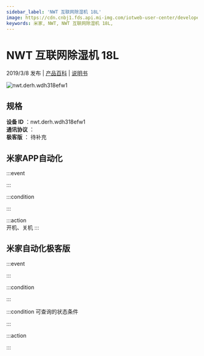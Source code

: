 ```yaml
---
sidebar_label: 'NWT 互联网除湿机 18L'
image: https://cdn.cnbj1.fds.api.mi-img.com/iotweb-user-center/developer_167904757845643wLk064.png?GalaxyAccessKeyId=AKVGLQWBOVIRQ3XLEW&Expires=9223372036854775807&Signature=FOqE9PO8c5vqpY73dRKY5Q7R3LA=
keywords: 米家, NWT, NWT 互联网除湿机 18L, 
---
```

# NWT 互联网除湿机 18L

2019/3/8 发布 | [产品百科](https://home.mi.com/webapp/content/baike/product/index.html?model=nwt.derh.wdh318efw1/) | [说明书](https://home.mi.com/views/introduction.html?model=nwt.derh.wdh318efw1&region=cn)

![nwt.derh.wdh318efw1](https://cdn.cnbj1.fds.api.mi-img.com/iotweb-user-center/developer_167904757845643wLk064.png?GalaxyAccessKeyId=AKVGLQWBOVIRQ3XLEW&Expires=9223372036854775807&Signature=FOqE9PO8c5vqpY73dRKY5Q7R3LA=)

## 规格  
> 
**设备 ID** ：nwt.derh.wdh318efw1  
**通讯协议** ：  
**极客版**  ： 待补充 


## 米家APP自动化  

:::event  

:::

:::condition  

:::

:::action   
开机、关机
:::

## 米家自动化极客版  

:::event  

:::

:::condition  

:::

:::condition 可查询的状态条件  

:::

:::action  

:::

        
